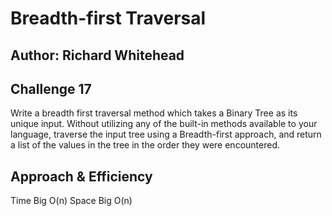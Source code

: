 # Breadth-first Traversal

## Author: Richard Whitehead

## Challenge 17

Write a breadth first traversal method which takes a Binary Tree as its unique input. Without utilizing any of the built-in methods available to your language, traverse the input tree using a Breadth-first approach, and return a list of the values in the tree in the order they were encountered.

## Approach & Efficiency

Time Big O(n) Space Big O(n) 



